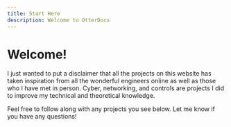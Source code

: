 ```yaml
---
title: Start Here
description: Welcome to OtterDocs
---
```

# Welcome!
I just wanted to put a disclaimer that all the projects on this website has taken inspiration from all the wonderful engineers online as well as those who I have met in person. Cyber, networking, and controls are projects I did to improve my technical and theoretical knowledge.

Feel free to follow along with any projects you see below. Let me know if you have any questions!